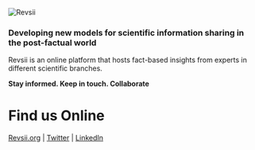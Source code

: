 ![Revsii](http://www.revsii.org/Content/images/revsii.jpg)

### Developing new models for scientific information sharing in the post-factual world

Revsii is an online platform that hosts fact-based insights from experts in different scientific branches.

**Stay informed. Keep in touch. Collaborate**


# Find us Online
[Revsii.org](http://www.revsii.org/) |
[Twitter](http://www.revsii.org/) |
[LinkedIn](https://www.linkedin.com/company/revsii)
